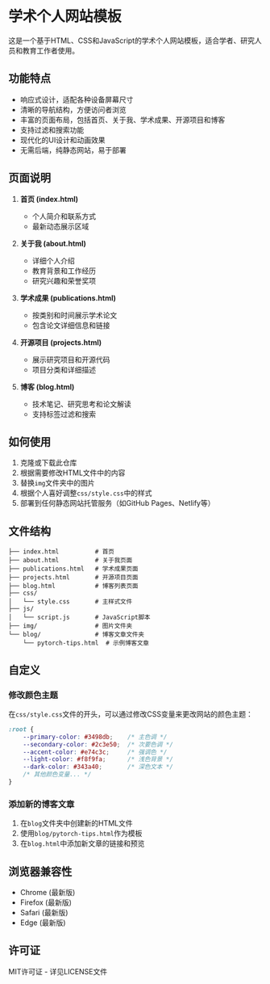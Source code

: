 # 学术个人网站模板

这是一个基于HTML、CSS和JavaScript的学术个人网站模板，适合学者、研究人员和教育工作者使用。

## 功能特点

- 响应式设计，适配各种设备屏幕尺寸
- 清晰的导航结构，方便访问者浏览
- 丰富的页面布局，包括首页、关于我、学术成果、开源项目和博客
- 支持过滤和搜索功能
- 现代化的UI设计和动画效果
- 无需后端，纯静态网站，易于部署

## 页面说明

1. **首页 (index.html)**
   - 个人简介和联系方式
   - 最新动态展示区域

2. **关于我 (about.html)**
   - 详细个人介绍
   - 教育背景和工作经历
   - 研究兴趣和荣誉奖项

3. **学术成果 (publications.html)**
   - 按类别和时间展示学术论文
   - 包含论文详细信息和链接

4. **开源项目 (projects.html)**
   - 展示研究项目和开源代码
   - 项目分类和详细描述

5. **博客 (blog.html)**
   - 技术笔记、研究思考和论文解读
   - 支持标签过滤和搜索

## 如何使用

1. 克隆或下载此仓库
2. 根据需要修改HTML文件中的内容
3. 替换`img`文件夹中的图片
4. 根据个人喜好调整`css/style.css`中的样式
5. 部署到任何静态网站托管服务（如GitHub Pages、Netlify等）

## 文件结构

```
├── index.html          # 首页
├── about.html          # 关于我页面
├── publications.html   # 学术成果页面
├── projects.html       # 开源项目页面
├── blog.html           # 博客列表页面
├── css/
│   └── style.css       # 主样式文件
├── js/
│   └── script.js       # JavaScript脚本
├── img/                # 图片文件夹
└── blog/               # 博客文章文件夹
    └── pytorch-tips.html  # 示例博客文章
```

## 自定义

### 修改颜色主题

在`css/style.css`文件的开头，可以通过修改CSS变量来更改网站的颜色主题：

```css
:root {
    --primary-color: #3498db;    /* 主色调 */
    --secondary-color: #2c3e50;  /* 次要色调 */
    --accent-color: #e74c3c;     /* 强调色 */
    --light-color: #f8f9fa;      /* 浅色背景 */
    --dark-color: #343a40;       /* 深色文本 */
    /* 其他颜色变量... */
}
```

### 添加新的博客文章

1. 在`blog`文件夹中创建新的HTML文件
2. 使用`blog/pytorch-tips.html`作为模板
3. 在`blog.html`中添加新文章的链接和预览

## 浏览器兼容性

- Chrome (最新版)
- Firefox (最新版)
- Safari (最新版)
- Edge (最新版)

## 许可证

MIT许可证 - 详见LICENSE文件 